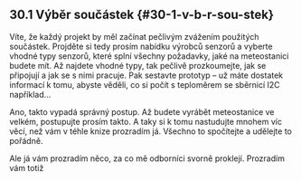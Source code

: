 ## 30.1 Výběr součástek {#30-1-v-b-r-sou-stek}

Víte, že každý projekt by měl začínat pečlivým zvážením použitých součástek. Projděte si tedy prosím nabídku výrobců senzorů a vyberte vhodné typy senzorů, které splní všechny požadavky, jaké na meteostanici budete mít. Až najdete vhodné typy, tak pečlivě prozkoumejte, jak se připojují a jak se s nimi pracuje. Pak sestavte prototyp – už máte dostatek informací k tomu, abyste věděli, co si počít s teploměrem se sběrnicí I2C například…

Ano, takto vypadá správný postup. Až budete vyrábět meteostanice ve velkém, postupujte prosím takto. A taky si k tomu nastudujte mnohem víc věcí, než vám v téhle knize prozradím já. Všechno to spočítejte a udělejte to pořádně.

Ale já vám prozradím něco, za co mě odborníci svorně proklejí. Prozradím vám totiž